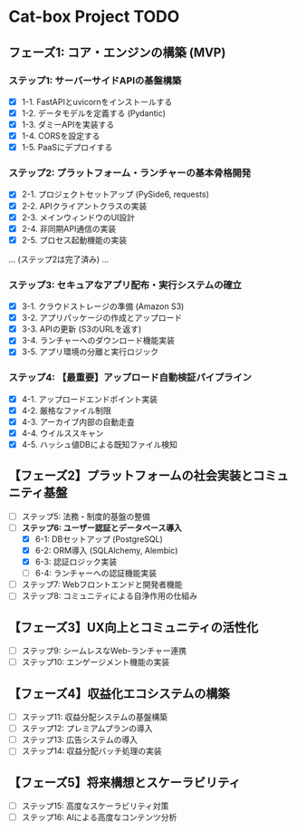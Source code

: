 # Cat-box Project TODO

## フェーズ1: コア・エンジンの構築 (MVP)

### ステップ1: サーバーサイドAPIの基盤構築
- [x] 1-1. FastAPIとuvicornをインストールする
- [x] 1-2. データモデルを定義する (Pydantic)
- [x] 1-3. ダミーAPIを実装する
- [x] 1-4. CORSを設定する
- [x] 1-5. PaaSにデプロイする

### ステップ2: プラットフォーム・ランチャーの基本骨格開発
- [x] 2-1. プロジェクトセットアップ (PySide6, requests)
- [x] 2-2. APIクライアントクラスの実装
- [x] 2-3. メインウィンドウのUI設計
- [x] 2-4. 非同期API通信の実装
- [x] 2-5. プロセス起動機能の実装

... (ステップ2は完了済み) ...

### ステップ3: セキュアなアプリ配布・実行システムの確立
- [x] 3-1. クラウドストレージの準備 (Amazon S3)
- [x] 3-2. アプリパッケージの作成とアップロード
- [x] 3-3. APIの更新 (S3のURLを返す)
- [x] 3-4. ランチャーへのダウンロード機能実装
- [x] 3-5. アプリ環境の分離と実行ロジック

### ステップ4: 【最重要】アップロード自動検証パイプライン
- [x] 4-1. アップロードエンドポイント実装
- [x] 4-2. 厳格なファイル制限
- [x] 4-3. アーカイブ内部の自動走査
- [x] 4-4. ウイルススキャン
- [x] 4-5. ハッシュ値DBによる既知ファイル検知

## 【フェーズ2】プラットフォームの社会実装とコミュニティ基盤
- [ ] ステップ5: 法務・制度的基盤の整備
- [ ] **ステップ6: ユーザー認証とデータベース導入**
  - [x] 6-1: DBセットアップ (PostgreSQL)
  - [x] 6-2: ORM導入 (SQLAlchemy, Alembic)
  - [x] 6-3: 認証ロジック実装
  - [ ] 6-4: ランチャーへの認証機能実装
- [ ] ステップ7: Webフロントエンドと開発者機能
- [ ] ステップ8: コミュニティによる自浄作用の仕組み

## 【フェーズ3】UX向上とコミュニティの活性化
- [ ] ステップ9: シームレスなWeb-ランチャー連携
- [ ] ステップ10: エンゲージメント機能の実装

## 【フェーズ4】収益化エコシステムの構築
- [ ] ステップ11: 収益分配システムの基盤構築
- [ ] ステップ12: プレミアムプランの導入
- [ ] ステップ13: 広告システムの導入
- [ ] ステップ14: 収益分配バッチ処理の実装

## 【フェーズ5】将来構想とスケーラビリティ
- [ ] ステップ15: 高度なスケーラビリティ対策
- [ ] ステップ16: AIによる高度なコンテンツ分析